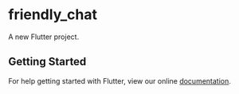 # friendly_chat

A new Flutter project.

## Getting Started

For help getting started with Flutter, view our online
[documentation](https://flutter.io/).
